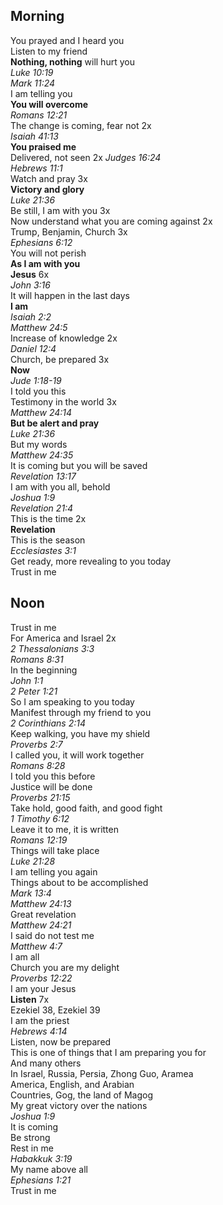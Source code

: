 ## Morning

You prayed and I heard you  
Listen to my friend  
**Nothing, nothing** will hurt you  
_Luke 10:19_  
_Mark 11:24_  
I am telling you  
**You will overcome**  
_Romans 12:21_  
The change is coming, fear not 2x  
_Isaiah 41:13_  
**You praised me**  
Delivered, not seen 2x 
_Judges 16:24_  
_Hebrews 11:1_  
Watch and pray 3x  
**Victory and glory**  
_Luke 21:36_  
Be still, I am with you 3x  
Now understand what you are coming against 2x  
Trump, Benjamin, Church 3x  
_Ephesians 6:12_  
You will not perish  
**As I am with you**  
**Jesus** 6x  
_John 3:16_  
It will happen in the last days  
**I am**  
_Isaiah 2:2_  
_Matthew 24:5_  
Increase of knowledge 2x  
_Daniel 12:4_  
Church, be prepared 3x  
**Now**  
_Jude 1:18-19_  
I told you this  
Testimony in the world 3x  
_Matthew 24:14_  
**But be alert and pray**  
_Luke 21:36_  
But my words  
_Matthew 24:35_  
It is coming but you will be saved  
_Revelation 13:17_  
I am with you all, behold  
_Joshua 1:9_  
_Revelation 21:4_  
This is the time 2x  
**Revelation**  
This is the season  
_Ecclesiastes 3:1_  
Get ready, more revealing to you today  
Trust in me

## Noon

Trust in me  
For America and Israel 2x  
_2 Thessalonians 3:3_  
_Romans 8:31_  
In the beginning  
_John 1:1_  
_2 Peter 1:21_  
So I am speaking to you today  
Manifest through my friend to you  
_2 Corinthians 2:14_  
Keep walking, you have my shield  
_Proverbs 2:7_  
I called you, it will work together  
_Romans 8:28_  
I told you this before  
Justice will be done  
_Proverbs 21:15_  
Take hold, good faith, and good fight  
_1 Timothy 6:12_  
Leave it to me, it is written  
_Romans 12:19_  
Things will take place  
_Luke 21:28_  
I am telling you again  
Things about to be accomplished  
_Mark 13:4_  
_Matthew 24:13_  
Great revelation  
_Matthew 24:21_  
I said do not test me  
_Matthew 4:7_  
I am all  
Church you are my delight  
_Proverbs 12:22_  
I am your Jesus  
**Listen** 7x  
Ezekiel 38, Ezekiel 39  
I am the priest  
_Hebrews 4:14_  
Listen, now be prepared  
This is one of things that I am preparing you for  
And many others  
In Israel, Russia, Persia, Zhong Guo, Aramea  
America, English, and Arabian  
Countries, Gog, the land of Magog  
My great victory over the nations  
_Joshua 1:9_  
It is coming  
Be strong  
Rest in me  
_Habakkuk 3:19_  
My name above all  
_Ephesians 1:21_  
Trust in me  
